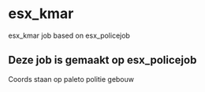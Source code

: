 # esx_kmar
esx_kmar job based on esx_policejob

## Deze job is gemaakt op esx_policejob
Coords staan op paleto politie gebouw
